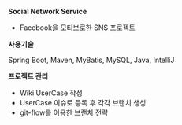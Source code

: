 **Social Network Service**

* Facebook을 모티브로한 SNS 프로젝트

**사용기술**

Spring Boot, Maven, MyBatis, MySQL, Java, IntelliJ

**프로젝트 관리**

* Wiki UserCase 작성
* UserCase 이슈로 등록 후 각각 브랜치 생성
* git-flow를 이용한 브랜치 전략


